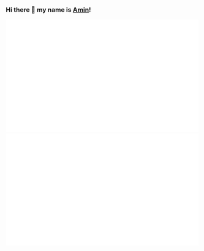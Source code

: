 ### Hi there 👋 my name is [Amin](https://www.linkedin.com/in/aminkharaghani/)! 

![overview](https://raw.githubusercontent.com/aminekhasteh/github-stats/master/generated/overview.svg#gh-dark-mode-only)
![languages](https://raw.githubusercontent.com/aminekhasteh/github-stats/master/generated/languages.svg#gh-dark-mode-only)

